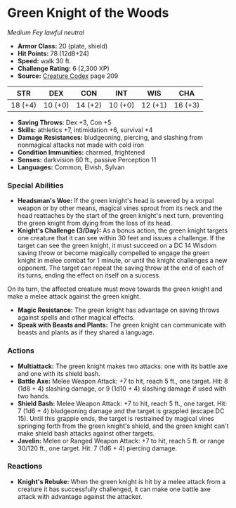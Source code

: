 # Green Knight of the Woods

*Medium* *Fey* *lawful neutral*

- **Armor Class:** 20 (plate, shield)
- **Hit Points:** 78 (12d8+24)
- **Speed:** walk 30 ft.
- **Challenge Rating:** 6 (2,300 XP)
- **Source:** [Creature Codex](https://koboldpress.com/kpstore/product/creature-codex-for-5th-edition-dnd) page 209

| STR | DEX | CON | INT | WIS | CHA |
| --- | --- | --- | --- | --- | --- |
| 18 (+4) | 10 (+0) | 14 (+2) | 10 (+0) | 12 (+1) | 16 (+3) |

- **Saving Throws**: Dex +3, Con +5
- **Skills:** athletics +7, intimidation +6, survival +4
- **Damage Resistances:** bludgeoning, piercing, and slashing from nonmagical attacks not made with cold iron
- **Condition Immunities:** charmed, frightened
- **Senses:** darkvision 60 ft., passive Perception 11
- **Languages:** Common, Elvish, Sylvan

### Special Abilities

- **Headsman's Woe:** If the green knight's head is severed by a vorpal weapon or by other means, magical vines sprout from its neck and the head reattaches by the start of the green knight's next turn, preventing the green knight from dying from the loss of its head.
- **Knight's Challenge (3/Day):** As a bonus action, the green knight targets one creature that it can see within 30 feet and issues a challenge. If the target can see the green knight, it must succeed on a DC 14 Wisdom saving throw or become magically compelled to engage the green knight in melee combat for 1 minute, or until the knight challenges a new opponent. The target can repeat the saving throw at the end of each of its turns, ending the effect on itself on a success.

On its turn, the affected creature must move towards the green knight and make a melee attack against the green knight.
- **Magic Resistance:** The green knight has advantage on saving throws against spells and other magical effects.
- **Speak with Beasts and Plants:** The green knight can communicate with beasts and plants as if they shared a language.

### Actions

- **Multiattack:** The green knight makes two attacks: one with its battle axe and one with its shield bash.
- **Battle Axe:** Melee Weapon Attack: +7 to hit, reach 5 ft., one target. Hit: 8 (1d8 + 4) slashing damage, or 9 (1d10 + 4) slashing damage if used with two hands.
- **Shield Bash:** Melee Weapon Attack: +7 to hit, reach 5 ft., one target. Hit: 7 (1d6 + 4) bludgeoning damage and the target is grappled (escape DC 15). Until this grapple ends, the target is restrained by magical vines springing forth from the green knight's shield, and the green knight can't make shield bash attacks against other targets.
- **Javelin:** Melee or Ranged Weapon Attack: +7 to hit, reach 5 ft. or range 30/120 ft., one target. Hit: 7 (1d6 + 4) piercing damage.

### Reactions

- **Knight's Rebuke:** When the green knight is hit by a melee attack from a creature it has successfully challenged, it can make one battle axe attack with advantage against the attacker.


